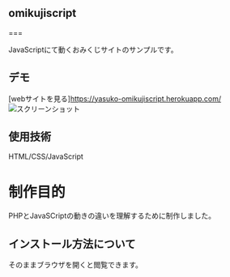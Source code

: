 ## omikujiscript

===

JavaScriptにて動くおみくじサイトのサンプルです。

## デモ

[webサイトを見る]https://yasuko-omikujiscript.herokuapp.com/
![スクリーンショット](https://user-images.githubusercontent.com/84828867/147039274-40f76da4-d24d-4842-a6df-0c08cb749f64.png)

## 使用技術
HTML/CSS/JavaScript


# 制作目的
PHPとJavaSCriptの動きの違いを理解するために制作しました。

## インストール方法について
そのままブラウザを開くと閲覧できます。

